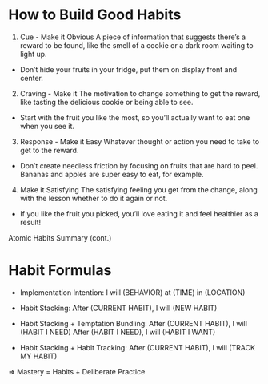 # How to Build Good Habits
1. Cue - Make it Obvious
A piece of information that suggests there’s a reward to be found, like the smell of a cookie or a dark room waiting to light up.
* Don’t hide your fruits in your fridge, put them on display front and center.

2. Craving - Make it 
The motivation to change something to get the reward, like tasting the delicious cookie or being able to see.
* Start with the fruit you like the most, so you’ll actually want to eat one when you see it.

3. Response - Make it Easy
Whatever thought or action you need to take to get to the reward.
* Don’t create needless friction by focusing on fruits that are hard to peel. Bananas and apples are super easy to eat, for example.

4. Make it Satisfying
The satisfying feeling you get from the change, along with the lesson whether to do it again or not.
* If you like the fruit you picked, you’ll love eating it and feel healthier as a result!

 
Atomic Habits Summary (cont.)

# Habit Formulas

* Implementation Intention: 
I will (BEHAVIOR) at (TIME) in (LOCATION)

* Habit Stacking: 
After (CURRENT HABIT), I will (NEW HABIT)

* Habit Stacking + Temptation Bundling:
After (CURRENT HABIT), I will (HABIT I NEED)
After (HABIT I NEED), I will (HABIT I WANT)

* Habit Stacking + Habit Tracking: 
After (CURRENT HABIT), I will (TRACK MY HABIT)

=> Mastery = Habits + Deliberate Practice
